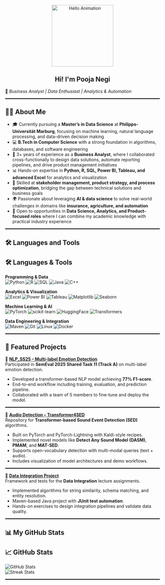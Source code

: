 <p align="center">
  <img src="https://media.giphy.com/media/fSY6yO7pyoMTWYNHVE/giphy.gif" width="200" alt="Hello Animation" />
</p>

<h2 align="center">Hi! I'm Pooja Negi</h2>


🎯 *Business Analyst | Data Enthusiast | Analytics & Automation*

<hr style="border:0.5px solid #444; margin: 10px 0;" />


## 👩‍🎓 About Me  

- 🎓 Currently pursuing a **Master’s in Data Science** at **Philipps-Universität Marburg**, focusing on machine learning, natural language processing, and data-driven decision making  
- 💻 **B.Tech in Computer Science** with a strong foundation in algorithms, databases, and software engineering  
- 💼 3+ years of experience as a **Business Analyst**, where I collaborated cross-functionally to design data solutions, automate reporting pipelines, and drive product management initiatives  
- 📊 Hands-on expertise in **Python, R, SQL, Power BI, Tableau, and advanced Excel** for analytics and visualization  
- 🤝 Skilled at **stakeholder management, product strategy, and process optimization**, bridging the gap between technical solutions and business goals  
- 🌍 Passionate about leveraging **AI & data science** to solve real-world challenges in domains like **insurance, agriculture, and automation**  
- 🚀 Open to opportunities in **Data Science, Analytics, and Product-focused roles** where I can combine my academic knowledge with practical industry experience  


<hr style="border:0.5px solid #444; margin: 10px 0;" />

## 🛠️ Languages and Tools  

## 🛠️ Languages & Tools  

**Programming & Data**  
![Python](https://img.shields.io/badge/-Python-3776AB?logo=python&logoColor=white)
![R](https://img.shields.io/badge/-R-276DC3?logo=r&logoColor=white)
![SQL](https://img.shields.io/badge/-SQL-4479A1?logo=mysql&logoColor=white)
![Java](https://img.shields.io/badge/-Java-007396?logo=java&logoColor=white)
![C++](https://img.shields.io/badge/-C++-00599C?logo=c%2b%2b&logoColor=white)

**Analytics & Visualization**  
![Excel](https://img.shields.io/badge/-Excel-217346?logo=microsoft-excel&logoColor=white)
![Power BI](https://img.shields.io/badge/-PowerBI-F2C811?logo=powerbi&logoColor=black)
![Tableau](https://img.shields.io/badge/-Tableau-E97627?logo=tableau&logoColor=white)
![Matplotlib](https://img.shields.io/badge/-Matplotlib-005C84?logo=plotly&logoColor=white)
![Seaborn](https://img.shields.io/badge/-Seaborn-4B8BBE?logo=python&logoColor=white)

**Machine Learning & AI**  
![PyTorch](https://img.shields.io/badge/-PyTorch-EE4C2C?logo=pytorch&logoColor=white)
![scikit-learn](https://img.shields.io/badge/-Scikit--learn-F7931E?logo=scikitlearn&logoColor=white)
![HuggingFace](https://img.shields.io/badge/-HuggingFace-FFD21E?logo=huggingface&logoColor=black)
![Transformers](https://img.shields.io/badge/-Transformers-000000?logo=python&logoColor=white)

**Data Engineering & Integration**  
![Maven](https://img.shields.io/badge/-Maven-C71A36?logo=apachemaven&logoColor=white)
![Git](https://img.shields.io/badge/-Git-F05032?logo=git&logoColor=white)
![Linux](https://img.shields.io/badge/-Linux-FCC624?logo=linux&logoColor=black)
![Docker](https://img.shields.io/badge/-Docker-2496ED?logo=docker&logoColor=white)


<hr style="border:0.5px solid #444; margin: 10px 0;" />


## 📂 Featured Projects  

🔹 [**NLP_SS25 – Multi-label Emotion Detection**](https://github.com/pooonegi/NLP_SS25)  
Participated in **SemEval 2025 Shared Task 11 (Track A)** on multi-label emotion detection.  
- Developed a transformer-based NLP model achieving **77% F1-score**.  
- End-to-end workflow including training, evaluation, and prediction pipeline.  
- Collaborated with a team of 5 members to fine-tune and deploy the model.  

<hr style="border:0.5px solid #444; margin: 10px 0;" />


🔹 [**Audio Detection – Transformer4SED**](https://github.com/pooonegi/Transformer4SED)  
Repository for **Transformer-based Sound Event Detection (SED)** algorithms.  
- Built on PyTorch and PyTorch-Lightning with Kaldi-style recipes.  
- Implemented novel models like **Detect Any Sound Model (DASM)**, **PMAM**, and **MAT-SED**.  
- Supports open-vocabulary detection with multi-modal queries (text + audio).  
- Includes visualization of model architectures and demo workflows.  

<hr style="border:0.5px solid #444; margin: 10px 0;" />


🔹 [**Data Integration Project**](https://github.com/pooonegi/di-integration)  
Framework and tests for the **Data Integration** lecture assignments.  
- Implemented algorithms for string similarity, schema matching, and entity resolution.  
- Maven-based Java project with **JUnit test automation**.  
- Hands-on exercises to design integration pipelines and validate data quality.  

<hr style="border:0.5px solid #444; margin: 10px 0;" />


## 📊 My GitHub Stats  

## 📈 GitHub Stats  
![GitHub Stats](https://github-readme-stats.vercel.app/api?username=pooonegi&show_icons=true&theme=tokyonight)  
![Streak Stats](https://github-readme-streak-stats.herokuapp.com/?user=pooonegi&theme=tokyonight)  

<hr style="border:0.5px solid #444; margin: 10px 0;" />
